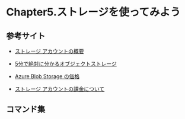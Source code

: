 # Chapter5.ストレージを使ってみよう

## 参考サイト

- [ストレージ アカウントの概要](https://learn.microsoft.com/ja-jp/azure/storage/common/storage-account-overview)

- [5分で絶対に分かるオブジェクトストレージ](https://www.atmarkit.co.jp/ait/articles/1705/29/news014.html)

- [Azure Blob Storage の価格](https://azure.microsoft.com/ja-jp/pricing/details/storage/blobs/)

- [ストレージ アカウントの課金について](https://learn.microsoft.com/ja-jp/archive/blogs/dsazurejp/strageaccount)

## コマンド集